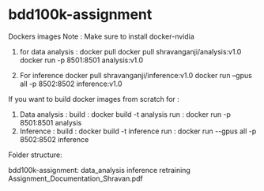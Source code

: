 # bdd100k-assignment

Dockers images
Note : Make sure to install docker-nvidia

   1. for data analysis :
      docker pull docker pull shravanganji/analysis:v1.0
      docker run -p 8501:8501 analysis:v1.0

   2. For inference
      docker pull shravanganji/inference:v1.0
      docker run –gpus all -p 8502:8502 inference:v1.0
  
If you want to build docker images from scratch for :
   1. Data analysis :
      build : docker build -t analysis
      run : docker run -p 8501:8501 analysis
   2. Inference :
      build : docker build -t inference
      run : docker run --gpus all -p 8502:8502 inference

Folder structure:

bdd100k-assignment:
   data_analysis
   inference
   retraining
   Assignment_Documentation_Shravan.pdf


   

